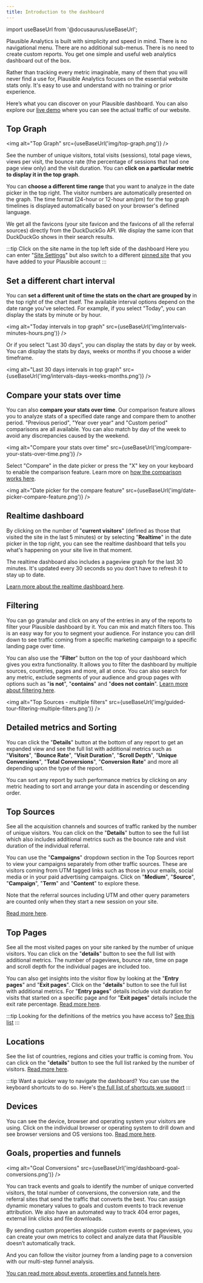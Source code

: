 ```yaml
---
title: Introduction to the dashboard
--- 
```


import useBaseUrl from '@docusaurus/useBaseUrl';

Plausible Analytics is built with simplicity and speed in mind. There is no navigational menu. There are no additional sub-menus. There is no need to create custom reports. You get one simple and useful web analytics dashboard out of the box.

Rather than tracking every metric imaginable, many of them that you will never find a use for, Plausible Analytics focuses on the essential website stats only. It's easy to use and understand with no training or prior experience.

Here’s what you can discover on your Plausible dashboard. You can also explore our [live demo](https://plausible.io/plausible.io) where you can see the actual traffic of our website.

## Top Graph

<img alt="Top Graph" src={useBaseUrl('img/top-graph.png')} />

See the number of unique visitors, total visits (sessions), total page views, views per visit, the bounce rate (the percentage of sessions that had one page view only) and the visit duration. You can **click on a particular metric to display it in the top graph**.

You can **choose a different time range** that you want to analyze in the date picker in the top right. The visitor numbers are automatically presented on the graph. The time format (24-hour or 12-hour am/pm) for the top graph timelines is displayed automatically based on your browser's defined language.

We get all the favicons (your site favicon and the favicons of all the referral sources) directly from the DuckDuckGo API. We display the same icon that DuckDuckGo shows in their search results.

:::tip Click on the site name in the top left side of the dashboard
Here you can enter "[Site Settings](website-settings.md)" but also switch to a different [pinned site](landing-page.md#access-your-pinned-sites-from-the-site-switcher-list) that you have added to your Plausible account
:::

## Set a different chart interval

You can **set a different unit of time the stats on the chart are grouped by** in the top right of the chart itself. The available interval options depend on the date range you've selected. For example, if you select "Today", you can display the stats by minute or by hour. 

<img alt="Today intervals in top graph" src={useBaseUrl('img/intervals-minutes-hours.png')} />

Or if you select "Last 30 days", you can display the stats by day or by week. You can display the stats by days, weeks or months if you choose a wider timeframe. 

<img alt="Last 30 days intervals in top graph" src={useBaseUrl('img/intervals-days-weeks-months.png')} />

## Compare your stats over time

You can also **compare your stats over time**. Our comparison feature allows you to analyze stats of a specified date range and compare them to another period. "Previous period", "Year over year" and "Custom period" comparisons are all available. You can also match by day of the week to avoid any discrepancies caused by the weekend. 

<img alt="Compare your stats over time" src={useBaseUrl('img/compare-your-stats-over-time.png')} />

Select "Compare" in the date picker or press the "X" key on your keyboard to enable the comparison feature. Learn more on [how the comparison works here](compare-stats.md).

<img alt="Date picker for the compare feature" src={useBaseUrl('img/date-picker-compare-feature.png')} />

## Realtime dashboard

By clicking on the number of "**current visitors**" (defined as those that visited the site in the last 5 minutes) or by selecting "**Realtime**" in the date picker in the top right, you can see the realtime dashboard that tells you what's happening on your site live in that moment. 

The realtime dashboard also includes a pageview graph for the last 30 minutes. It's updated every 30 seconds so you don’t have to refresh it to stay up to date.

[Learn more about the realtime dashboard here](realtime-dashboard.md).

## Filtering

You can go granular and click on any of the entries in any of the reports to filter your Plausible dashboard by it. You can mix and match filters too. This is an easy way for you to segment your audience. For instance you can drill down to see traffic coming from a specific marketing campaign to a specific landing page over time.

You can also use the "**Filter**" button on the top of your dashboard which gives you extra functionality. It allows you to filter the dashboard by multiple sources, countries, pages and more, all at once. You can also search for any metric, exclude segments of your audience and group pages with options such as "**is not**", "**contains**" and "**does not contain**". [Learn more about filtering here](filters-segments.md).

<img alt="Top Sources - multiple filters" src={useBaseUrl('img/guided-tour-filtering-multiple-filters.png')} />

## Detailed metrics and Sorting

You can click the "**Details**" button at the bottom of any report to get an expanded view and see the full list with additional metrics such as "**Visitors**", "**Bounce Rate**", "**Visit Duration**", "**Scroll Depth**", "**Unique Conversions**", "**Total Conversions**", "**Conversion Rate**" and more all depending upon the type of the report.

You can sort any report by such performance metrics by clicking on any metric heading to sort and arrange your data in ascending or descending order.

## Top Sources

See all the acquisition channels and sources of traffic ranked by the number of unique visitors. You can click on the "**Details**" button to see the full list which also includes additional metrics such as the bounce rate and visit duration of the individual referral.
 
You can use the "**Campaigns**" dropdown section in the Top Sources report to view your campaigns separately from other traffic sources. These are visitors coming from UTM tagged links such as those in your emails, social media or in your paid advertising campaigns. Click on "**Medium**", "**Source**", "**Campaign**", "**Term**" and "**Content**" to explore these. 

Note that the referral sources including UTM and other query parameters are counted only when they start a new session on your site.

[Read more here](top-referrers.md).

## Top Pages

See all the most visited pages on your site ranked by the number of unique visitors. You can click on the "**details**" button to see the full list with additional metrics. The number of pageviews, bounce rate, time on page and scroll depth for the individual pages are included too.

You can also get insights into the visitor flow by looking at the "**Entry pages**" and "**Exit pages**". Click on the "**details**" button to see the full list with additional metrics. For "**Entry pages**" details include visit duration for visits that started on a specific page and for "**Exit pages**" details include the exit rate percentage. [Read more here](top-pages.md).

:::tip Looking for the definitions of the metrics you have access to?
[See this list](metrics-definitions.md)
:::

## Locations

See the list of countries, regions and cities your traffic is coming from. You can click on the "**details**" button to see the full list ranked by the number of visitors. [Read more here](countries.md).

:::tip Want a quicker way to navigate the dashboard?
You can use the keyboard shortcuts to do so. Here's [the full list of shortcuts we support](keyboard-shortcuts.md)
:::

## Devices

You can see the device, browser and operating system your visitors are using. Click on the individual browser or operating system to drill down and see browser versions and OS versions too. [Read more here](devices.md).

## Goals, properties and funnels

<img alt="Goal Conversions" src={useBaseUrl('img/dashboard-goal-conversions.png')} />

You can track events and goals to identify the number of unique converted visitors, the total number of conversions, the conversion rate, and the referral sites that send the traffic that converts the best. You can assign dynamic monetary values to goals and custom events to track revenue attribution. We also have an automated way to track 404 error pages, external link clicks and file downloads.

By sending custom properties alongside custom events or pageviews, you can create your own metrics to collect and analyze data that Plausible doesn’t automatically track.

And you can follow the visitor journey from a landing page to a conversion with our multi-step funnel analysis. 

[You can read more about events, properties and funnels here](goal-conversions.md).
